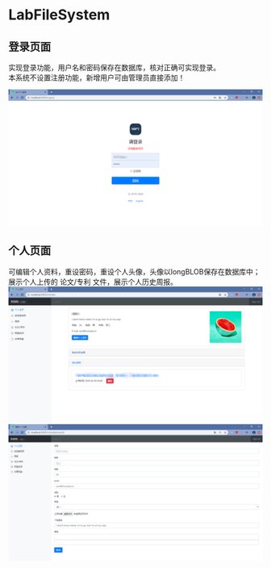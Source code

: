 # LabFileSystem
## 登录页面
实现登录功能，用户名和密码保存在数据库，核对正确可实现登录。  
本系统不设置注册功能，新增用户可由管理员直接添加！
  
![image](https://github.com/zzm96/LabFileSystem/blob/master/image/1.png)
## 个人页面
可编辑个人资料，重设密码，重设个人头像，头像以longBLOB保存在数据库中；  
展示个人上传的 论文/专利 文件，展示个人历史周报。
![image](https://github.com/zzm96/LabFileSystem/blob/master/image/2.png)
![image](https://github.com/zzm96/LabFileSystem/blob/master/image/3.png)
